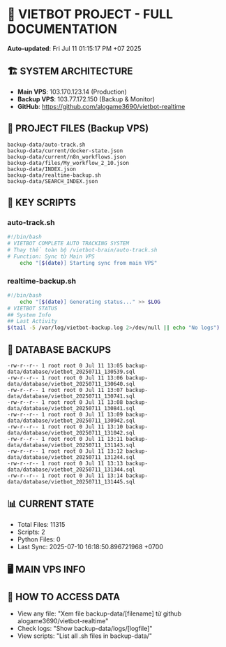 # 🤖 VIETBOT PROJECT - FULL DOCUMENTATION
**Auto-updated**: Fri Jul 11 01:15:17 PM +07 2025

## 🏗️ SYSTEM ARCHITECTURE
- **Main VPS**: 103.170.123.14 (Production)
- **Backup VPS**: 103.77.172.150 (Backup & Monitor)
- **GitHub**: https://github.com/alogame3690/vietbot-realtime

## 📁 PROJECT FILES (Backup VPS)
```
backup-data/auto-track.sh
backup-data/current/docker-state.json
backup-data/current/n8n_workflows.json
backup-data/files/My_workflow_2_10.json
backup-data/INDEX.json
backup-data/realtime-backup.sh
backup-data/SEARCH_INDEX.json
```

## 🔧 KEY SCRIPTS
### auto-track.sh
```bash
#!/bin/bash
# VIETBOT COMPLETE AUTO TRACKING SYSTEM
# Thay thế toàn bộ /vietbot-brain/auto-track.sh
# Function: Sync từ Main VPS
    echo "[$(date)] Starting sync from main VPS"
```
### realtime-backup.sh
```bash
#!/bin/bash
    echo "[$(date)] Generating status..." >> $LOG
# VIETBOT STATUS
## System Info
## Last Activity
$(tail -5 /var/log/vietbot-backup.log 2>/dev/null || echo "No logs")
```

## 💾 DATABASE BACKUPS
```
-rw-r--r-- 1 root root 0 Jul 11 13:05 backup-data/database/vietbot_20250711_130539.sql
-rw-r--r-- 1 root root 0 Jul 11 13:06 backup-data/database/vietbot_20250711_130640.sql
-rw-r--r-- 1 root root 0 Jul 11 13:07 backup-data/database/vietbot_20250711_130741.sql
-rw-r--r-- 1 root root 0 Jul 11 13:08 backup-data/database/vietbot_20250711_130841.sql
-rw-r--r-- 1 root root 0 Jul 11 13:09 backup-data/database/vietbot_20250711_130942.sql
-rw-r--r-- 1 root root 0 Jul 11 13:10 backup-data/database/vietbot_20250711_131042.sql
-rw-r--r-- 1 root root 0 Jul 11 13:11 backup-data/database/vietbot_20250711_131143.sql
-rw-r--r-- 1 root root 0 Jul 11 13:12 backup-data/database/vietbot_20250711_131244.sql
-rw-r--r-- 1 root root 0 Jul 11 13:13 backup-data/database/vietbot_20250711_131344.sql
-rw-r--r-- 1 root root 0 Jul 11 13:14 backup-data/database/vietbot_20250711_131445.sql
```

## 📊 CURRENT STATE
- Total Files: 11315
- Scripts: 2
- Python Files: 0
- Last Sync: 2025-07-10 16:18:50.896721968 +0700

## 🖥️ MAIN VPS INFO


## 🚨 HOW TO ACCESS DATA
- View any file: "Xem file backup-data/[filename] từ github alogame3690/vietbot-realtime"
- Check logs: "Show backup-data/logs/[logfile]"
- View scripts: "List all .sh files in backup-data/"
